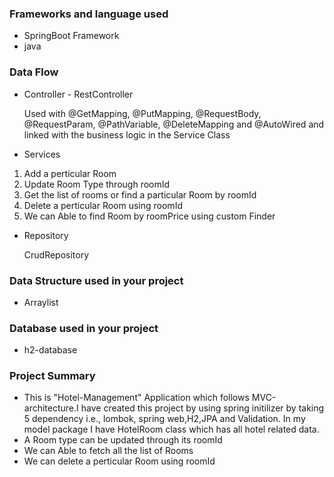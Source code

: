 ### Frameworks and language used 
* SpringBoot Framework 
* java 

### Data Flow
* Controller - RestController
 
  Used with @GetMapping, @PutMapping, @RequestBody, @RequestParam, @PathVariable, @DeleteMapping and @AutoWired and linked with the business logic in the Service Class

* Services

1. Add a perticular Room
2. Update Room Type through roomId
3. Get the list of rooms or find a particular Room by roomId
4. Delete a perticular Room using roomId
5. We can Able to find Room by roomPrice using custom Finder

* Repository

  CrudRepository

### Data Structure used in your project

* Arraylist

### Database used in your project
 
* h2-database

### Project Summary

* This is "Hotel-Management" Application which follows MVC-architecture.I have created this project by using spring initilizer by taking 5 dependency i.e., lombok, spring web,H2,JPA and Validation. In my model package I have HotelRoom class which has all hotel related data.
* A Room type can be updated through its roomId
* We can Able to fetch all the list of Rooms
* We can delete a perticular Room using roomId

